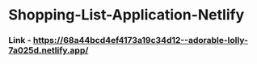 # Shopping-List-Application-Netlify

### Link - https://68a44bcd4ef4173a19c34d12--adorable-lolly-7a025d.netlify.app/
